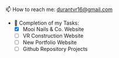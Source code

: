 📫 How to reach me: durantvr16@gmail.com

- 🔭 Completion of my Tasks: 
  - [x] Mooi Nails & Co. Website
  - [ ] VR Construction Website
  - [ ] New Portfolio Website
  - [ ] Github Repository Projects
